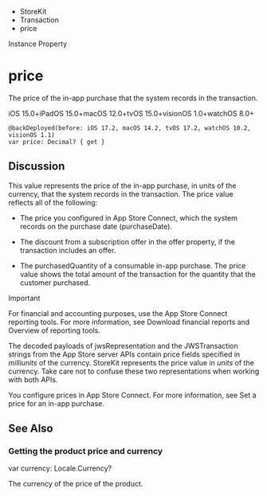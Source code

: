 

- StoreKit
- Transaction
-  price 

Instance Property

# price

The price of the in-app purchase that the system records in the transaction.

iOS 15.0+iPadOS 15.0+macOS 12.0+tvOS 15.0+visionOS 1.0+watchOS 8.0+

``` source
@backDeployed(before: iOS 17.2, macOS 14.2, tvOS 17.2, watchOS 10.2, visionOS 1.1)
var price: Decimal? { get }
```

## Discussion

This value represents the price of the in-app purchase, in units of the currency, that the system records in the transaction. The price value reflects all of the following:

- The price you configured in App Store Connect, which the system records on the purchase date (purchaseDate).

- The discount from a subscription offer in the offer property, if the transaction includes an offer.

- The purchasedQuantity of a consumable in-app purchase. The price value shows the total amount of the transaction for the quantity that the customer purchased.

Important

For financial and accounting purposes, use the App Store Connect reporting tools. For more information, see Download financial reports and Overview of reporting tools.

The decoded payloads of jwsRepresentation and the JWSTransaction strings from the App Store server APIs contain price fields specified in *milliunits* of the currency. StoreKit represents the price value in *units* of the currency. Take care not to confuse these two representations when working with both APIs.

You configure prices in App Store Connect. For more information, see Set a price for an in-app purchase.

## See Also

### Getting the product price and currency

var currency: Locale.Currency?

The currency of the price of the product.

